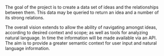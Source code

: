The goal of the project is to create a data set of ideas and the relationships between them. This data may be queried to return an idea and a number of its strong relations.

The overall vision extends to allow the ability of navigating amongst ideas, according to desired context and scope; as well as tools for analyzing natural language. In time the information will be made available via an API. The aim is to provide a greater semantic context for user input and natural language information.
